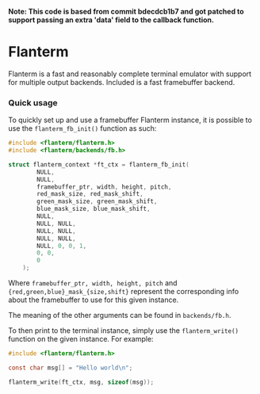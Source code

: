 **Note: This code is based from commit bdecdcb1b7 and got patched to support passing an extra 'data' field to the callback function.**

# Flanterm

Flanterm is a fast and reasonably complete terminal emulator with support for
multiple output backends. Included is a fast framebuffer backend.

### Quick usage

To quickly set up and use a framebuffer Flanterm instance, it is possible to
use the `flanterm_fb_init()` function as such:
```c
#include <flanterm/flanterm.h>
#include <flanterm/backends/fb.h>

struct flanterm_context *ft_ctx = flanterm_fb_init(
        NULL,
        NULL,
        framebuffer_ptr, width, height, pitch,
        red_mask_size, red_mask_shift,
        green_mask_size, green_mask_shift,
        blue_mask_size, blue_mask_shift,
        NULL,
        NULL, NULL,
        NULL, NULL,
        NULL, NULL,
        NULL, 0, 0, 1,
        0, 0,
        0
    );
```
Where `framebuffer_ptr, width, height, pitch` and `{red,green,blue}_mask_{size,shift}`
represent the corresponding info about the framebuffer to use for this given instance.

The meaning of the other arguments can be found in `backends/fb.h`.

To then print to the terminal instance, simply use the `flanterm_write()`
function on the given instance. For example:
```c
#include <flanterm/flanterm.h>

const char msg[] = "Hello world\n";

flanterm_write(ft_ctx, msg, sizeof(msg));
```
